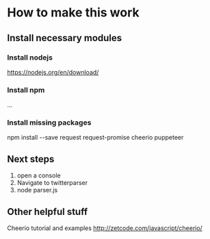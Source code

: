 # How to make this work

## Install necessary modules

### Install nodejs
https://nodejs.org/en/download/

### Install npm
... 

### Install missing packages
npm install --save request request-promise cheerio puppeteer

## Next steps
1. open a console
2. Navigate to twitterparser
3. node parser.js

## Other helpful stuff

Cheerio tutorial and examples
http://zetcode.com/javascript/cheerio/